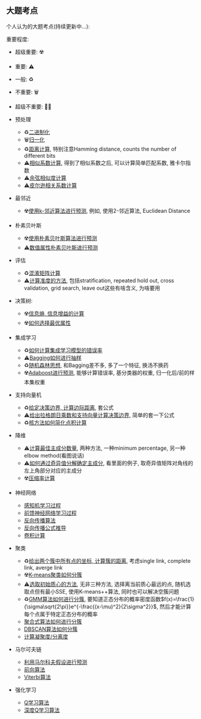 ## 大题考点

个人认为的大题考点(持续更新中...):

重要程度: 

- 超级重要: ☢️
- 重要: ⚠️
- 一般: ♻️
- 不重要: 🗑️
- 超级不重要: 🏴‍☠️

- 预处理
    - ♻️[二进制化](/algorithm/preprocessing/#bit-transform)
    - 🗑️[归一化](/algorithm/preprocessing/#normalization)
    - ♻️[距离计算](/algorithm/preprocessing/#euclidean-distance), 特别注意Hamming distance, counts the number of different bits
    - ⚠️[相似系数计算](/algorithm/preprocessing/#similarity-score), 得到了相似系数之后, 可以计算简单匹配系数, 雅卡尔指数
    - ⚠️[余弦相似度计算](/algorithm/preprocessing/#cosine-similarity)
    - ⚠️[皮尔逊相关系数计算](/algorithm/preprocessing/#pearson-correlation-coefficient)
- 最邻近
	- ☢️[使用k-邻近算法进行预测](/algorithm/knn/#knn), 例如, 使用2-邻近算法, Euclidean Distance
- 朴素贝叶斯
    - ☢️[使用朴素贝叶斯算法进行预测](/algorithm/naive-bayes/#nb-algorithm)
    - ⚠️[数值属性朴素贝叶斯进行预测](/algorithm/naive-bayes/#numeric-nb)
- 评估
    - ♻️[混淆矩阵计算](/algorithm/evaluation/#confusion-matrix)
    - ⚠️[计算准度的方法](/algorithm/evaluation), 包括stratification, repeated hold out, cross validation, grid search, leave out这些有啥含义, 为啥要用
- 决策树:
    - ☢️[信息熵, 信息增益的计算](/algorithm/decision-tree/#information-gain)
    - ☢️[如何选择最优属性](/algorithm/decision-tree/#how-to-choose-best-feature)
- 集成学习
    - ♻️[如何计算集成学习模型的错误率](/algorithm/ensemble-learning/#why-ensemble-learning)
    - ⚠️[Bagging如何进行抽样](/algorithm/ensemble-learning/#bagging)
    - ♻️[随机森林思想](/algorithm/ensemble-learning/#random-forest), 和Bagging差不多, 多了一个特征, 换汤不换药
    - ☢️[Adaboost进行预测](/algorithm/ensemble-learning/#adaboost), 能够计算错误率, 基分类器的权重, 归一化后/前的样本集权重
- 支持向量机
    - ♻️[给定决策边界, 计算边际距离](/algorithm/svm/#maximize-lagrange-function), 套公式
    - ⚠️[给出拉格朗日乘数和支持向量计算决策边界](/algorithm/svm/#maximize-lagrange-function), 简单的套一下公式
    - ♻️[核方法如何简化点积计算](/algorithm/svm/#kernel-trick)
- 降维
    - ⚠️[计算最佳主成分数量](/algorithm/dimensional-reduction/#确定PC的数量), 两种方法, 一种minimum percentage, 另一种elbow method(看图说话)
    - ⚠️[如何通过奇异值分解确定主成分](/algorithm/dimensional-reduction/#get-pc), 看里面的例子, 取奇异值矩阵对角线的左上角部分对应的主成分
    - ☢️[压缩率计算](/algorithm/dimensional-reduction/#compression-rate)
- 神经网络
    - [感知机学习过程](/algorithm/neural-network/#learning-algorithm)
    - [前馈神经网络学习过程](/algorithm/neural-network/fnn/#training-procedure)
    - [反向传播算法](/algorithm/neural-network/fnn/#backpropagation-algorithm)
    - [反向传播公式推导](/algorithm/neural-network/backpropagation)
    - [卷积计算](/algorithm/neural-network/cnn/#convolutional-layer)
- 聚类
    - ♻️[给出两个簇中所有点的坐标, 计算簇的距离](/algorithm/clustering/#簇的距离), 考虑single link, complete link, averge link
    - ☢️[K-means聚类如何分簇](/algorithm/clustering/#k-means)
    - ⚠️[选取初始质心的方法](/algorithm/clustering/#质心选取), 无非三种方法, 选择离当前质心最远的点, 随机选取点但有最小SSE, 使用K-means++算法, 同时也可以解决空簇问题
    - ♻️[GMM算法如何进行分簇](/algorithm/clustering/#gmm), 要知道正态分布的概率密度函数$f(x)=\frac{1}{\sigma\sqrt{2\pi}}e^{-\frac{(x-\mu)^2}{2\sigma^2}}$, 然后才能计算每个点属于特定正态分布的概率
    - [聚合式算法如何进行分簇](/algorithm/clustering/#agglomerative-algorithm)
    - [DBSCAN算法如何分簇](/algorithm/clustering/#dbscan)
    - [计算凝聚度/分离度](/algorithm/clustering/#conhesion-separration)
- 马尔可夫链
    - [利用马尔科夫假设进行预测](/algorithm/markov-chain/#markov-assumption)
    - [前向算法](/algorithm/markov-chain/#forward-algorithm)
    - [Viterbi算法](/algorithm/markov-chain/#viterbi)
- 强化学习
    - [Q学习算法](/algorithm/reinforcement-learning/#q-algo)
    - [深度Q学习算法](/algorithm/reinforcement-learning/#dql)